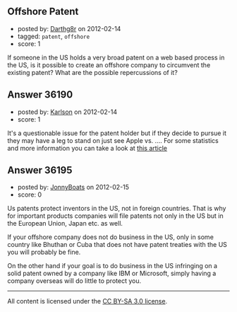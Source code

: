 ## Offshore Patent

- posted by: [Darthg8r](https://stackexchange.com/users/-1/16430-darthg8r) on 2012-02-14
- tagged: `patent`, `offshore`
- score: 1

If someone in the US holds a very broad patent on a web based process in the US, is it possible to create an offshore company to circumvent the existing patent?  What are the possible repercussions of it?


## Answer 36190

- posted by: [Karlson](https://stackexchange.com/users/-1/15252-karlson) on 2012-02-14
- score: 1

It's a questionable issue for the patent holder but if they decide to pursue it they may have a leg to stand on just see Apple vs. ....  For some statistics and more information you can take a look at [this article](http://scholars.law.unlv.edu/cgi/viewcontent.cgi?article=1115&context=facpub)


## Answer 36195

- posted by: [JonnyBoats](https://stackexchange.com/users/-1/3100-jonnyboats) on 2012-02-15
- score: 0

Us patents protect inventors in the US, not in foreign countries. That is why for important products companies will file patents not only in the US but in the European Union, Japan etc. as well.

If your offshore company does not do business in the US, only in some country like Bhuthan or Cuba that does not have patent treaties with the US you will probably be fine. 

On the other hand if your goal is to do business in the US infringing on a solid patent owned by a company like IBM or Microsoft, simply having a company overseas will do little to protect you.



---

All content is licensed under the [CC BY-SA 3.0 license](https://creativecommons.org/licenses/by-sa/3.0/).
